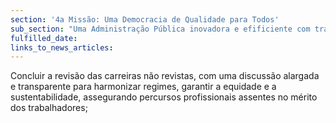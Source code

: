 ```yaml
---
section: '4a Missão: Uma Democracia de Qualidade para Todos'
sub_section: "Uma Administração Pública inovadora e efificiente com trabalhadores motivados"
fulfilled_date:
links_to_news_articles:
---
```


Concluir a revisão das carreiras não revistas, com uma discussão alargada e transparente para harmonizar regimes, garantir a equidade e a sustentabilidade, assegurando percursos profissionais assentes no mérito dos trabalhadores;